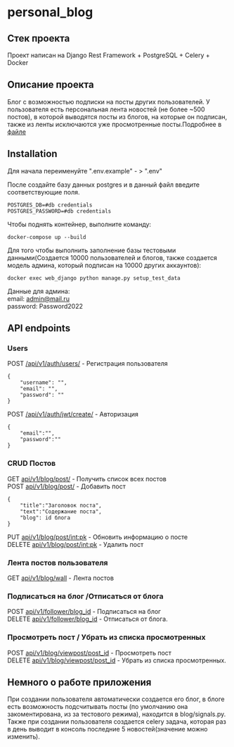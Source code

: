 # personal_blog
## Стек проекта
Проект написан на Django Rest Framework + PostgreSQL + Celery + Docker

## Описание проекта
Блог с возможностью подписки на посты других пользователей.
У пользователя есть персональная лента новостей (не более ~500 постов), в которой выводятся посты из блогов, на которые он подписан,
также из ленты исключаются уже просмотренные посты.Подробнее в [файле](https://github.com/denis200/personal_blog/blob/main/%D0%A2%D0%B5%D1%81%D1%82%D0%BE%D0%B2%D0%BE%D0%B5%20%D0%B7%D0%B0%D0%B4%D0%B0%D0%BD%D0%B8%D0%B5%20backend.docx)

## Installation

Для начала переименуйте  ".env.example"  - > ".env" 

После создайте базу данных postgres и в данный файл введите соответствующие поля.
```
POSTGRES_DB=#db credentials
POSTGRES_PASSWORD=#db credentials
```
Чтобы поднять контейнер, выполните команду:
```
docker-compose up --build
```

Для того чтобы выполнить заполнение базы тестовыми данными(Создается 10000 пользователей и блогов,
также создается модель админа, который подписан на 10000 других аккаунтов): 

```
docker exec web_django python manage.py setup_test_data
```

Данные для админа: 
\
email: admin@mail.ru\
password: Password2022


## API endpoints
### Users

POST [/api/v1/auth/users/]() - Регистрация пользователя
```
{
    "username": "",
    "email": "",
    "password": ""
}
```
POST [/api/v1/auth/jwt/create/]() - Авторизация
```
{
    "email":"",
    "password":""
}
```
### CRUD Постов

 GET [api/v1/blog/post/]() - Получить список всех постов\
 POST [api/v1/blog/post/]() - Добавить пост
```
{
    "title":"Заголовок поста",
    "text":"Содержание поста",
    "blog": id блога
}
```

PUT [api/v1/blog/post/<int:pk>]() - Обновить информацию о посте\
DELETE [api/v1/blog/post/<int:pk>]() - Удалить пост

### Лента постов пользователя

 GET [api/v1/blog/wall]() - Лента постов


### Подписаться на блог /Отписаться от блога

POST [api/v1/follower/blog_id]() - Подписаться на блог\
DELETE [api/v1/follower/blog_id]() - Отписаться от блога.

### Просмотреть пост / Убрать из списка просмотренных

POST [api/v1/blog/viewpost/post_id]() - Просмотреть пост\
DELETE [api/v1/blog/viewpost/post_id]() - Убрать из списка просмотренных.

## Немного о работе приложения
При создании пользователя автоматически создается его блог, в блоге есть возможность подсчитывать посты (по умолчанию она закоментирована, из за тестового режима), находится в blog/signals.py.
Также при создании пользователя создается celery задача, которая раз в день выводит в консоль последние 5 новостей(значение можно изменить).


